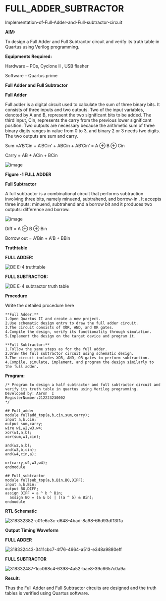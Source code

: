 # FULL_ADDER_SUBTRACTOR

Implementation-of-Full-Adder-and-Full-subtractor-circuit

**AIM:**

To design a Full Adder and Full Subtractor circuit and verify its truth table in Quartus using Verilog programming.

**Equipments Required:**

Hardware – PCs, Cyclone II , USB flasher

Software – Quartus prime

**Full Adder and Full Subtractor**

**Full Adder**

Full adder is a digital circuit used to calculate the sum of three binary bits. It consists of three inputs and two outputs. Two of the input variables, denoted by A and B, represent the two significant bits to be added. The third input, Cin, represents the carry from the previous lower significant position. Two outputs are necessary because the arithmetic sum of three binary digits ranges in value from 0 to 3, and binary 2 or 3 needs two digits. The two outputs are sum and carry.

Sum =A’B’Cin + A’BCin’ + ABCin + AB’Cin’ = A ⊕ B ⊕ Cin 

Carry = AB + ACin + BCin

![image](https://github.com/naavaneetha/FULL_ADDER_SUBTRACTOR/assets/154305477/0f30ba51-5ffb-4198-845f-18e054f675e7)

**Figure -1 FULL ADDER**

**Full Subtractor**

A full subtractor is a combinational circuit that performs subtraction involving three bits, namely minuend, subtrahend, and borrow-in . It accepts three inputs: minuend, subtrahend and a borrow bit and it produces two outputs: difference and borrow.

![image](https://github.com/naavaneetha/FULL_ADDER_SUBTRACTOR/assets/154305477/02b24f51-ab51-4304-9ad6-7b81ffc1ead5)

Diff = A ⊕ B ⊕ Bin 

Borrow out = A'Bin + A'B + BBin

**Truthtable**

**FULL ADDER:**

![DE E-4 truthtable](https://github.com/04Varsha/FULL_ADDER_SUBTRACTOR/assets/149035374/7116d2bf-8e90-4e96-bfd5-d62af11a317a)

**FULL SUBTRACTOR:**

![DE E-4 subtractor truth table](https://github.com/04Varsha/FULL_ADDER_SUBTRACTOR/assets/149035374/33d8ba16-9169-40b0-8696-3bb8e5c3a0b7)


**Procedure**

Write the detailed procedure here

~~~
**Full Adder:**
1.Open Quartus II and create a new project.
2.Use schematic design entry to draw the full adder circuit. 
3.The circuit consists of XOR, AND, and OR gates. 
4.Compile the design, verify its functionality through simulation. 
5.Implement the design on the target device and program it.

**Full Subtractor:** 
1.Follow the same steps as for the full adder. 
2.Draw the full subtractor circuit using schematic design. 
3.The circuit includes XOR, AND, OR gates to perform subtraction. 
4.Compile, simulate, implement, and program the design similarly to the full adder.
~~~

**Program:**

~~~
/* Program to design a half subtractor and full subtractor circuit and verify its truth table in quartus using Verilog programming.
Developed by: Aaron  I
RegisterNumber:212223230002
*/

## Full_adder
module fulladd_top(a,b,cin,sum,carry);
input a,b,cin;
output sum,carry;
wire w1,w2,w3,w4;       
xor(w1,a,b);
xor(sum,w1,cin);        

and(w2,a,b);
and(w3,b,cin);
and(w4,cin,a);

or(carry,w2,w3,w4);
endmodule 

## Full_subtractor
module fullsub_top(a,b,Bin,BO,DIFF);
input a,b,Bin;
output BO,DIFF;
assign DIFF = a ^ b ^ Bin;
  assign BO = (a & b) | ((a ^ b) & Bin);
endmodule

~~~

**RTL Schematic**

![318332382-c01e6c3c-d648-4bad-8a98-66d93df13f1a](https://github.com/04Varsha/FULL_ADDER_SUBTRACTOR/assets/149035374/2e45d893-4f83-4a98-8bc2-d0d30b70e7e2)

**Output Timing Waveform**

**FULL ADDER**

![318332443-3411cbc7-4f76-4664-a513-e348a9880eff](https://github.com/04Varsha/FULL_ADDER_SUBTRACTOR/assets/149035374/5d286c1d-e62e-454a-a389-00ba2c2a91fc)

**FULL SUBTRACTOR**

![318332487-1cc068c4-6398-4a52-bae8-39c6657c0a9a](https://github.com/04Varsha/FULL_ADDER_SUBTRACTOR/assets/149035374/03d5d030-815e-4847-a976-2fd282cf0333)


**Result:**

Thus the Full Adder and Full Subtractor circuits are designed and the truth tables is verified using Quartus software.



